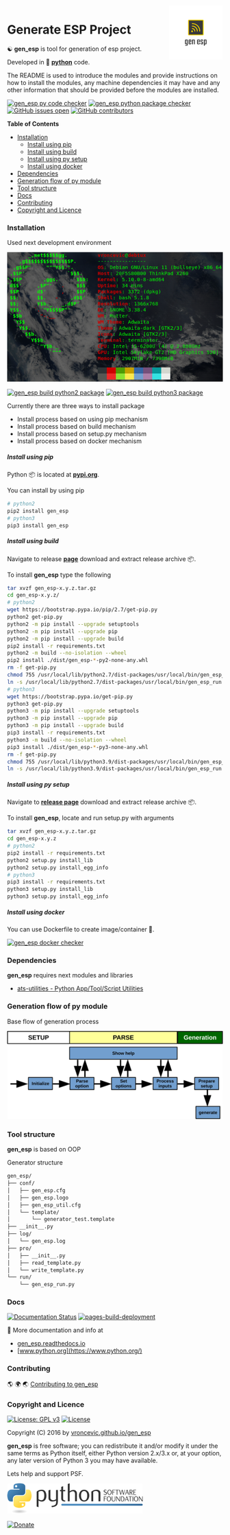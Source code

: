 <img align="right" src="https://raw.githubusercontent.com/vroncevic/gen_esp/dev/docs/gen_esp_logo.png" width="25%">

# Generate ESP Project

☯️ **gen_esp** is tool for generation of esp project.

Developed in 🐍 **[python](https://www.python.org/)** code.

The README is used to introduce the modules and provide instructions on
how to install the modules, any machine dependencies it may have and any
other information that should be provided before the modules are installed.

[![gen_esp py code checker](https://github.com/vroncevic/gen_esp/actions/workflows/gen_esp_py_checker.yml/badge.svg)](https://github.com/vroncevic/gen_esp/actions/workflows/gen_esp_py_checker.yml) [![gen_esp python package checker](https://github.com/vroncevic/gen_esp/actions/workflows/gen_esp_package.yml/badge.svg)](https://github.com/vroncevic/gen_esp/actions/workflows/gen_esp_package.yml) [![GitHub issues open](https://img.shields.io/github/issues/vroncevic/gen_esp.svg)](https://github.com/vroncevic/gen_esp/issues) [![GitHub contributors](https://img.shields.io/github/contributors/vroncevic/gen_esp.svg)](https://github.com/vroncevic/gen_esp/graphs/contributors)

<!-- START doctoc generated TOC please keep comment here to allow auto update -->
<!-- DON'T EDIT THIS SECTION, INSTEAD RE-RUN doctoc TO UPDATE -->
**Table of Contents**

- [Installation](#installation)
    - [Install using pip](#install-using-pip)
    - [Install using build](#install-using-build)
    - [Install using py setup](#install-using-py-setup)
    - [Install using docker](#install-using-docker)
- [Dependencies](#dependencies)
- [Generation flow of py module](#generation-flow-of-py-module)
- [Tool structure](#tool-structure)
- [Docs](#docs)
- [Contributing](#contributing)
- [Copyright and Licence](#copyright-and-licence)

<!-- END doctoc generated TOC please keep comment here to allow auto update -->

### Installation

Used next development environment

![Development environment](https://raw.githubusercontent.com/vroncevic/gen_esp/dev/docs/debtux.png)

[![gen_esp build python2 package](https://github.com/vroncevic/gen_esp/actions/workflows/gen_esp_python2_publish.yml/badge.svg)](https://github.com/vroncevic/gen_esp/actions/workflows/gen_esp_python2_publish.yml) [![gen_esp build python3 package](https://github.com/vroncevic/gen_esp/actions/workflows/gen_esp_python3_publish.yml/badge.svg)](https://github.com/vroncevic/gen_esp/actions/workflows/gen_esp_python3_publish.yml)

Currently there are three ways to install package
* Install process based on using pip mechanism
* Install process based on build mechanism
* Install process based on setup.py mechanism
* Install process based on docker mechanism

##### Install using pip

Python 📦 is located at **[pypi.org](https://pypi.org/project/gen_esp/)**.

You can install by using pip

```bash
# python2
pip2 install gen_esp
# python3
pip3 install gen_esp
```

##### Install using build

Navigate to release **[page](https://github.com/vroncevic/gen_esp/releases/)** download and extract release archive 📦.

To install **gen_esp** type the following

```bash
tar xvzf gen_esp-x.y.z.tar.gz
cd gen_esp-x.y.z/
# python2
wget https://bootstrap.pypa.io/pip/2.7/get-pip.py
python2 get-pip.py 
python2 -m pip install --upgrade setuptools
python2 -m pip install --upgrade pip
python2 -m pip install --upgrade build
pip2 install -r requirements.txt
python2 -m build --no-isolation --wheel
pip2 install ./dist/gen_esp-*-py2-none-any.whl
rm -f get-pip.py
chmod 755 /usr/local/lib/python2.7/dist-packages/usr/local/bin/gen_esp_run.py
ln -s /usr/local/lib/python2.7/dist-packages/usr/local/bin/gen_esp_run.py /usr/local/bin/gen_esp_run.py
# python3
wget https://bootstrap.pypa.io/get-pip.py
python3 get-pip.py 
python3 -m pip install --upgrade setuptools
python3 -m pip install --upgrade pip
python3 -m pip install --upgrade build
pip3 install -r requirements.txt
python3 -m build --no-isolation --wheel
pip3 install ./dist/gen_esp-*-py3-none-any.whl
rm -f get-pip.py
chmod 755 /usr/local/lib/python3.9/dist-packages/usr/local/bin/gen_esp_run.py
ln -s /usr/local/lib/python3.9/dist-packages/usr/local/bin/gen_esp_run.py /usr/local/bin/gen_esp_run.py
```

##### Install using py setup

Navigate to **[release page](https://github.com/vroncevic/gen_esp/releases)** download and extract release archive 📦.

To install **gen_esp**, locate and run setup.py with arguments

```bash
tar xvzf gen_esp-x.y.z.tar.gz
cd gen_esp-x.y.z
# python2
pip2 install -r requirements.txt
python2 setup.py install_lib
python2 setup.py install_egg_info
# python3
pip3 install -r requirements.txt
python3 setup.py install_lib
python3 setup.py install_egg_info
```

##### Install using docker

You can use Dockerfile to create image/container 🚢.

[![gen_esp docker checker](https://github.com/vroncevic/gen_esp/actions/workflows/gen_esp_docker_checker.yml/badge.svg)](https://github.com/vroncevic/gen_esp/actions/workflows/gen_esp_docker_checker.yml)

### Dependencies

**gen_esp** requires next modules and libraries

- [ats-utilities - Python App/Tool/Script Utilities](https://vroncevic.github.io/ats_utilities)

### Generation flow of py module

Base flow of generation process

![Generation flow](https://raw.githubusercontent.com/vroncevic/gen_esp/dev/docs/gen_esp_flow.png)

### Tool structure

**gen_esp** is based on OOP

Generator structure

```bash
gen_esp/
├── conf/
│   ├── gen_esp.cfg
│   ├── gen_esp.logo
│   ├── gen_esp_util.cfg
│   └── template/
│       └── generator_test.template
├── __init__.py
├── log/
│   └── gen_esp.log
├── pro/
│   ├── __init__.py
│   ├── read_template.py
│   └── write_template.py
└── run/
    └── gen_esp_run.py
```

### Docs

[![Documentation Status](https://readthedocs.org/projects/gen_esp/badge/?version=latest)](https://gen_esp.readthedocs.io/en/latest/?badge=latest)
 [![pages-build-deployment](https://github.com/vroncevic/gen_esp/actions/workflows/pages/pages-build-deployment/badge.svg)](https://github.com/vroncevic/gen_esp/actions/workflows/pages/pages-build-deployment)

📗 More documentation and info at

* [gen_esp.readthedocs.io](https://gen_esp.readthedocs.io/en/latest/)
* [www.python.org](https://www.python.org/)

### Contributing

🌎 🌍 🌏 [Contributing to gen_esp](CONTRIBUTING.md)

### Copyright and Licence

[![License: GPL v3](https://img.shields.io/badge/License-GPLv3-blue.svg)](https://www.gnu.org/licenses/gpl-3.0) [![License](https://img.shields.io/badge/License-Apache%202.0-blue.svg)](https://opensource.org/licenses/Apache-2.0)

Copyright (C) 2016 by [vroncevic.github.io/gen_esp](https://vroncevic.github.io/gen_esp)

**gen_esp** is free software; you can redistribute it and/or modify
it under the same terms as Python itself, either Python version 2.x/3.x or,
at your option, any later version of Python 3 you may have available.

Lets help and support PSF.

[![Python Software Foundation](https://raw.githubusercontent.com/vroncevic/gen_esp/dev/docs/psf-logo-alpha.png)](https://www.python.org/psf/)

[![Donate](https://www.paypalobjects.com/en_US/i/btn/btn_donateCC_LG.gif)](https://psfmember.org/index.php?q=civicrm/contribute/transact&reset=1&id=2)
